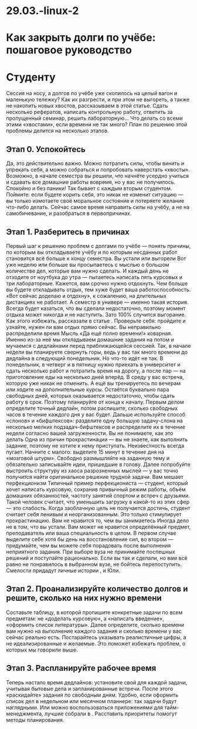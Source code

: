 # 29.03.-linux-2
Как закрыть долги по учёбе: пошаговое руководство
=================================================
Студенту
========

Сессия на носу, а долгов по учёбе уже скопилось на целый вагон и маленькую тележку? Как их разгрести, и при этом не выгореть, а также не накопить новых хвостов, рассказываем в этой статье. 
Сдать несколько рефератов, написать контрольную работу, ответить за пропущенный семинар, решить лабораторную… Что делать со всеми этими «хвостами», если времени не так много? 
План по решению этой проблемы делится на несколько этапов. 

Этап 0. Успокойтесь
-------------------
Да, это действительно важно. Можно потратить силы, чтобы винить и упрекать себя, а можно собраться и попробовать наверстать «хвосты».
Возможно, в начале семестра вы решили, что начнёте усердно учиться и сдавать все домашние работы вовремя, но у вас не получилось. Спокойно и без паники! Так бывает с каждым вторым студентом.
Поймите: если будете корить себя, это никак не изменит ситуацию — вы только измотаете своё моральное состояние и потеряете желание что-либо делать. Сейчас самое время направить силы на учёбу, а не на самобичевание, и разобраться в первопричинах.

Этап 1. Разберитесь в причинах
------------------------------
Первый шаг к решению проблем с долгами по учёбе — понять причины, по которым вы откладываете учёбу и по которым несданных работ становится всё больше к концу семестра.
Вы устали или выгорели
Вот уже неделю или больше вы просыпаетесь с мыслью о большом количестве дел, которые вам нужно сделать. И каждый день не отходите от ноутбука до утра — пытаетесь написать пять курсовых и три лабораторные. Кажется, вам срочно нужно отдохнуть. 
Чем больше вы будете откладывать отдых, тем хуже будет ваша работоспособность. «Вот сейчас доделаю и отдохну», к сожалению, на длительных дистанциях не работает. А семестр в универе — именно такая история.
Всегда будет казаться, что вы сделали недостаточно, поэтому момент отдыха может никогда и не наступить. Зато 100% случится выгорание. Как этого избежать, рассказали в статье .
Проверьте себя: пройдите и узнайте, нужен ли вам отдых прямо сейчас. 
Вы неправильно распределили время
Мысль «Да ещё полно времени!» коварная. Именно из-за неё мы откладываем домашние задания на потом и мучаемся с дедлайнами перед приближающейся сессией.
Так, в начале недели вы планируете свернуть горы, ведь у вас так много времени до дедлайна в следующий понедельник. Но что-то идёт не так. В понедельник, в четверг и в пятницу нужно приехать в университет и сдать несколько работ и потратить время на дорогу, а после пар — на приготовление еды на несколько дней вперёд. В среду у вас встреча, которую уже никак не отменить. А ещё вы тренируетесь по вечерам или ходите на дополнительные курсы. Остаётся буквально пара свободных дней, которых оказывается недостаточно, чтобы сдать работу в срок.
Поэтому планируйте от конца к началу. Первым делом определите точный дедлайн, потом распишите, сколько свободных часов в течение каждого дня у вас будет. Дальше используйте способ «слонов» и «бифштексов»: разделите одну большую задачу-слона на несколько мелких подзадач-бифштексов и распределите их в течение недели согласно вашей загруженности. 
Вы не понимаете, как это делать
Одна из причин прокрастинации — вы не знаете, как выполнить задание, поэтому не хотите к нему приступать. Неизвестность всегда пугает. 
Начните с малого: выделите 15 минут в течение дня на «мозговой штурм». Свободно размышляйте на заданную тему и обязательно записывайте идеи, пришедшие в голову. Далее попробуйте выстроить структуру из хаоса разрозненных мыслей — у вас точно получится найти оригинальное решение трудной задачи.
Вам мешает перфекционизм
Типичный пример перфекциониста — студент, который хочет написать курсовую, сохранив привычный режим работы, объём домашних обязанностей, частоту занятий спортом и встреч с друзьями. 
Такой человек считает, что уменьшить загрузку в какой-то из этих сфер — это слабость. Когда заоблачную цель не получается достичь, студент считает себя ленивым и неорганизованным. Это только стимулирует прокрастинацию. 
Вам не нравится то, чем вы занимаетесь
Иногда дело не в том, что вы устали. Вам может не нравится определённый предмет, преподаватель или ваша специальность в целом. В первом случае выделите себе хотя бы день на восстановление сил, во втором — придумайте, чем вы можете себя порадовать после выполнения неприятного задания. 
При выборе вуза не принимайте поспешных решений и поступайте рационально. Если вы так и сделали, но вам всё равно не понравилось в выбранном вузе, не бойтесь перепоступить. Смелости придадут личные истории , и Юли.

Этап 2. Проанализируйте количество долгов и решите, сколько на них нужно времени 
--------------------------------------------------------------------------------
Составьте таблицу, в которой пропишите конкретные задачи по всем предметам: не «доделать курсовую», а «написать введение», «оформить список литературы». 
Далее определите, сколько времени вам нужно на выполнение каждого задания и сколько времени у вас сейчас реально есть. Постарайтесь указывать реалистичные цифры, а не идеализированные и желаемые. Это поможет избежать проблем, о которых мы говорили выше. 

Этап 3. Распланируйте рабочее время
-----------------------------------
Теперь настало время дедлайнов: установите свой для каждой задачи, учитывая бытовые дела и запланированные встречи. После этого «раскидайте» задания по свободным дням. 
Удобно, если оформить список дел в недельном или месячном планнере: так задачи будут наглядными. Или можно воспользоваться приложениями для тайм-менеджмента, лучшие собрали в . 
Расставить приоритеты помогут методы планирования. 
